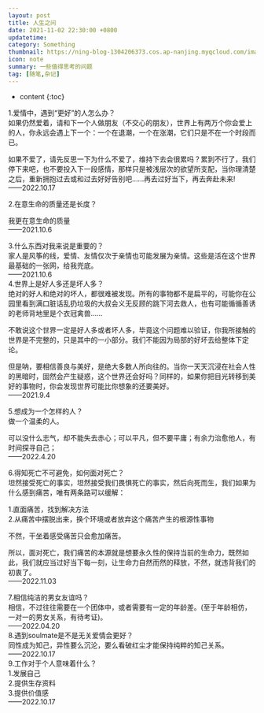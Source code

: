 ```yaml
---
layout: post
title: 人生之问
date: 2021-11-02 22:30:00 +0800
updatetime:
category: Something
thumbnail: https://ning-blog-1304206373.cos.ap-nanjing.myqcloud.com/image/thumbnail/towfiqu-barbhuiya-oZuBNC-6E2s-unsplash.jpg
icon: note
summary: 一些值得思考的问题
tag: [随笔,杂记]
---
```



* content
{:toc}

<div class="note info no-icon">1.爱情中，遇到“更好”的人怎么办？</div>
如果仍然爱着，请和下一个人做朋友（不交心的朋友），世界上有两万个你会爱上的人，你永远会遇上下一个：一个在退潮，一个在涨潮，它们只是不在一个时段而已。<br>

如果不爱了，请先反思一下为什么不爱了，维持下去会很累吗？累到不行了，我们停下来吧，也不要投入下一段感情，那样只是被浅层次的欲望所支配，当你理清楚之后，重新拥抱过去或和过去好好告别吧......再去过好当下，再去奔赴未来!<br>
——2022.10.17

<div class="note info no-icon">2.在意生命的质量还是长度？</div>

我更在意生命的质量<br>
——2021.10.6

<div class="note info no-icon">3.什么东西对我来说是重要的？</div>
家人是风筝的线，爱情、友情仅次于亲情也可能发展为亲情。这些是活在这个世界最基础的一张网，给我兜底。<br>
——2021.10.6

<div class="note info no-icon">4.世界上是好人多还是坏人多？</div>
绝对的好人和绝对的坏人，都很难被发现。所有的事物都不是扁平的，可能你在公园里看到满口脏话乱扔垃圾的大叔会义无反顾的跳下河去救人，也有可能循循善诱的老师背地里是个衣冠禽兽……<br>

不敢说这个世界一定是好人多或者坏人多，毕竟这个问题难以验证，你我所接触的世界是不完整的，只是其中的一小部分。我们不能因为局部的好坏去给整体下定论。<br>

但是呐，要相信善良与美好，是绝大多数人所向往的。当你一天天沉浸在社会人性的黑暗时，固然会产生疑惑，这个世界还会好吗？同样的，如果你把目光转移到美好的事物时，你会发现世界可能比你想象的还要美好。<br>
——2021.9.4

<div class="note info no-icon">5.想成为一个怎样的人？</div>
做一个温柔的人。<br>

可以没什么志气，却不能失去赤心；可以平凡，但不要平庸；有余力治愈他人，有时间探寻自己；<br>
——2022.4.20

<div class="note info no-icon">6.得知死亡不可避免，如何面对死亡？</div>
坦然接受死亡的事实，坦然接受我们畏惧死亡的事实，然后向死而生，我们如果为什么感到痛苦，唯有两条路可以缓解：<br>

1.直面痛苦，找到解决方法<br>
2.从痛苦中摆脱出来，换个环境或者放弃这个痛苦产生的根源性事物<br>

不然，干坐着感受痛苦只会愈加痛苦。<br>

所以，面对死亡，我们痛苦的本源就是想要永久性的保持当前的生命力，既然如此，我们就应当过好当下每一刻，让生命力自然而然的释放，不然，就违背我们的初衷了。<br>
——2022.11.03

<div class="note info no-icon">7.相信纯洁的男女友谊吗？</div>
相信，不过往往需要在一个团体中，或者需要有一定的年龄差。(至于年龄相仿，一对一的男女关系，有待考证)。<br>
——2022.04.20

<div class="note info no-icon">8.遇到soulmate是不是无关爱情会更好？</div>
同性成为知己，异性要么沉沦，要么看破红尘才能保持纯粹的知己关系。<br>
——2022.10.17

<div class="note info no-icon">9.工作对于个人意味着什么？</div>
1.发展自己<br>
2.提供生存资料<br>
3.提供价值感<br>
——2022.10.17
